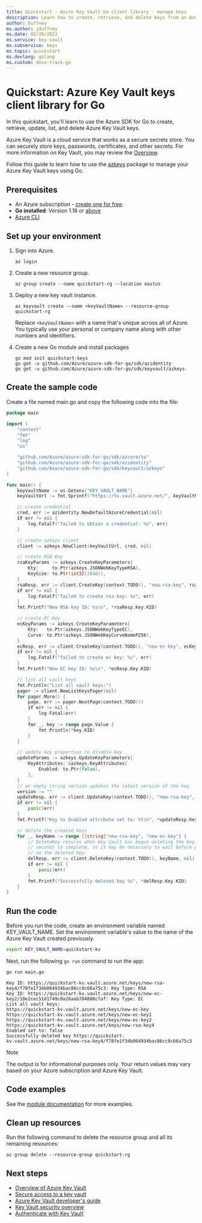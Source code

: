 ```yaml
---
title: Quickstart - Azure Key Vault Go client library - manage keys
description: Learn how to create, retrieve, and delete keys from an Azure key vault using the Go client library
author: Duffney
ms.author: jduffney
ms.date: 02/28/2022
ms.service: key-vault
ms.subservice: keys
ms.topic: quickstart
ms.devlang: golang
ms.custom: devx-track-go
---
```


# Quickstart: Azure Key Vault keys client library for Go

In this quickstart, you'll learn to use the Azure SDK for Go to create, retrieve, update, list, and delete Azure Key Vault keys.

Azure Key Vault is a cloud service that works as a secure secrets store. You can securely store keys, passwords, certificates, and other secrets. For more information on Key Vault, you may review the [Overview](../general/overview.md).

Follow this guide to learn how to use the [azkeys](https://aka.ms/azsdk/go/keyvault-keys/docs) package to manage your Azure Key Vault keys using Go.

## Prerequisites

- An Azure subscription - [create one for free](https://azure.microsoft.com/free/?WT.mc_id=A261C142F).
- **Go installed**: Version 1.18 or [above](https://go.dev/dl/)
- [Azure CLI](/cli/azure/install-azure-cli)


## Set up your environment

1. Sign into Azure.

    ```azurecli
    az login
    ```

1. Create a new resource group.

    ```azurecli
    az group create --name quickstart-rg --location eastus
    ```

1. Deploy a new key vault instance.

    ```azurecli
    az keyvault create --name <keyVaultName> --resource-group quickstart-rg
    ```

    Replace `<keyVaultName>` with a name that's unique across all of Azure. You typically use your personal or company name along with other numbers and identifiers.

1. Create a new Go module and install packages

    ```azurecli
    go mod init quickstart-keys
    go get -u github.com/Azure/azure-sdk-for-go/sdk/azidentity
    go get -u github.com/Azure/azure-sdk-for-go/sdk/keyvault/azkeys
    ```


## Create the sample code

Create a file named main.go and copy the following code into the file:

```go
package main

import (
	"context"
	"fmt"
	"log"
	"os"

	"github.com/Azure/azure-sdk-for-go/sdk/azcore/to"
	"github.com/Azure/azure-sdk-for-go/sdk/azidentity"
	"github.com/Azure/azure-sdk-for-go/sdk/keyvault/azkeys"
)

func main() {
	keyVaultName := os.Getenv("KEY_VAULT_NAME")
	keyVaultUrl := fmt.Sprintf("https://%s.vault.azure.net/", keyVaultName)

	// create credential
	cred, err := azidentity.NewDefaultAzureCredential(nil)
	if err != nil {
		log.Fatalf("failed to obtain a credential: %v", err)
	}

	// create azkeys client
	client := azkeys.NewClient(keyVaultUrl, cred, nil)

	// create RSA Key
	rsaKeyParams := azkeys.CreateKeyParameters{
		Kty:     to.Ptr(azkeys.JSONWebKeyTypeRSA),
		KeySize: to.Ptr(int32(2048)),
	}
	rsaResp, err := client.CreateKey(context.TODO(), "new-rsa-key", rsaKeyParams, nil)
	if err != nil {
		log.Fatalf("failed to create rsa key: %v", err)
	}
	fmt.Printf("New RSA key ID: %s\n", *rsaResp.Key.KID)

	// create EC Key
	ecKeyParams := azkeys.CreateKeyParameters{
		Kty:   to.Ptr(azkeys.JSONWebKeyTypeEC),
		Curve: to.Ptr(azkeys.JSONWebKeyCurveNameP256),
	}
	ecResp, err := client.CreateKey(context.TODO(), "new-ec-key", ecKeyParams, nil)
	if err != nil {
		log.Fatalf("failed to create ec key: %v", err)
	}
	fmt.Printf("New EC key ID: %s\n", *ecResp.Key.KID)

	// list all vault keys
	fmt.Println("List all vault keys:")
	pager := client.NewListKeysPager(nil)
	for pager.More() {
		page, err := pager.NextPage(context.TODO())
		if err != nil {
			log.Fatal(err)
		}
		for _, key := range page.Value {
			fmt.Println(*key.KID)
		}
	}

	// update key properties to disable key
	updateParams := azkeys.UpdateKeyParameters{
		KeyAttributes: &azkeys.KeyAttributes{
			Enabled: to.Ptr(false),
		},
	}
	// an empty string version updates the latest version of the key
	version := ""
	updateResp, err := client.UpdateKey(context.TODO(), "new-rsa-key", version, updateParams, nil)
	if err != nil {
		panic(err)
	}
	fmt.Printf("Key %s Enabled attribute set to: %t\n", *updateResp.Key.KID, *updateResp.Attributes.Enabled)

	// delete the created keys
	for _, keyName := range []string{"new-rsa-key", "new-ec-key"} {
		// DeleteKey returns when Key Vault has begun deleting the key. That can take several
		// seconds to complete, so it may be necessary to wait before performing other operations
		// on the deleted key.
		delResp, err := client.DeleteKey(context.TODO(), keyName, nil)
		if err != nil {
			panic(err)
		}
		fmt.Printf("Successfully deleted key %s", *delResp.Key.KID)
	}
}
```

## Run the code

Before you run the code, create an environment variable named KEY_VAULT_NAME. Set the environment variable's value to the name of the Azure Key Vault created previously.

```bash
export KEY_VAULT_NAME=quickstart-kv
```

Next, run the following `go run` command to run the app:

```bash
go run main.go
```

```output
Key ID: https://quickstart-kv.vault.azure.net/keys/new-rsa-key4/f78fe1f34b064934bac86cc8c66a75c3: Key Type: RSA
Key ID: https://quickstart-kv.vault.azure.net/keys/new-ec-key2/10e2cec51d1749c0a26aab784808cfaf: Key Type: EC
List all vault keys:
https://quickstart-kv.vault.azure.net/keys/new-ec-key
https://quickstart-kv.vault.azure.net/keys/new-ec-key1
https://quickstart-kv.vault.azure.net/keys/new-ec-key2
https://quickstart-kv.vault.azure.net/keys/new-rsa-key4
Enabled set to: false
Successfully deleted key https://quickstart-kv.vault.azure.net/keys/new-rsa-key4/f78fe1f34b064934bac86cc8c66a75c3
```

> [!NOTE]
> The output is for informational purposes only. Your return values may vary based on your Azure subscription and Azure Key Vault.

## Code examples

See the [module documentation](https://aka.ms/azsdk/go/keyvault-keys/docs) for more examples.

## Clean up resources

Run the following command to delete the resource group and all its remaining resources:

```azurecli
az group delete --resource-group quickstart-rg
```

## Next steps

- [Overview of Azure Key Vault](../general/overview.md)
- [Secure access to a key vault](../general/security-features.md)
- [Azure Key Vault developer's guide](../general/developers-guide.md)
- [Key Vault security overview](../general/security-features.md)
- [Authenticate with Key Vault](../general/authentication.md)
